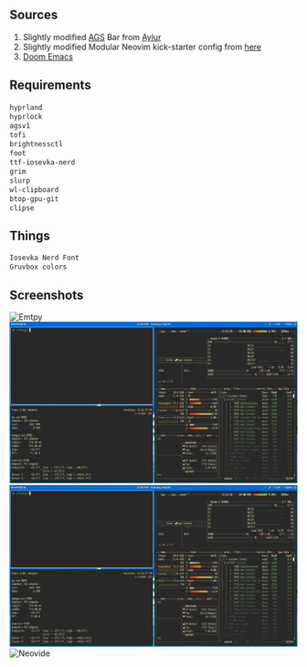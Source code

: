 ## Sources

1. Slightly modified [AGS](https://github.com/Aylur/ags/tree/v1) Bar from [Aylur](https://github.com/Aylur/dotfiles/tree/pre-astal)
2. Slightly modified Modular Neovim kick-starter config from [here](https://github.com/dam9000/kickstart-modular.nvim)
3. [Doom Emacs](https://github.com/doomemacs/doomemacs)

## Requirements

```
hyprland
hyprlock
agsv1
tofi
brightnessctl
foot
ttf-iosevka-nerd
grim
slurp
wl-clipboard
btop-gpu-git
clipse
```

## Things

```
Iosevka Nerd Font
Gruvbox colors
```

## Screenshots

![Emtpy](./Screenshots/wallpaper.png "Empty")
![BTOP](./Screenshots/btop.png "BTOP")
![DOOM](./Screenshots/btop.png "DOOM")
![Neovide](./Screenshots/neovide.png "Neovide")
